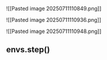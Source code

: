 ![[Pasted image 20250711110849.png]]



![[Pasted image 20250711110936.png]]

![[Pasted image 20250711110948.png]]

## envs.step()